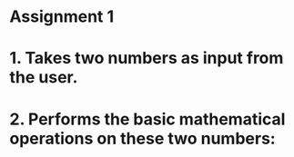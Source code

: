 # Assignment 1
# 1.  Takes two numbers as input from the user.
# 2.  Performs the basic mathematical operations on these two numbers:
